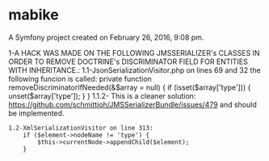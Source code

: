 mabike
======

A Symfony project created on February 26, 2016, 9:08 pm.

1-A HACK WAS MADE ON THE FOLLOWING JMSSERIALIZER's CLASSES IN ORDER TO REMOVE DOCTRINE's DISCRIMINATOR FIELD FOR ENTITIES WITH INHERITANCE.:
    1.1-JsonSerializationVisitor.php on lines 69 and 32 the following funcion is called:
        private function removeDiscriminatorIfNeeded(&$array = null)
	{
	    if (isset($array['type'])) {
	        unset($array['type']);
    	    }
        }
    1.1.2- This is a cleaner solution: https://github.com/schmittjoh/JMSSerializerBundle/issues/479 and should be implemented.
	
    1.2-XmlSerializationVisitor on line 313:
        if ($element->nodeName != 'type') {
            $this->currentNode->appendChild($element);
        }
